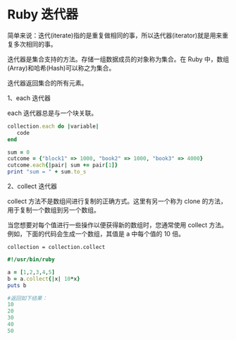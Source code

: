 # Ruby 迭代器

简单来说：迭代(iterate)指的是重复做相同的事，所以迭代器(iterator)就是用来重复多次相同的事。

迭代器是集合支持的方法。存储一组数据成员的对象称为集合。在 Ruby 中，数组(Array)和哈希(Hash)可以称之为集合。

迭代器返回集合的所有元素。

1、each 迭代器

each 迭代器总是与一个块关联。

```ruby
collection.each do |variable|
   code
end
```

```ruby
sum = 0
cutcome = {"block1" => 1000, "book2" => 1000, "book3" => 4000}
cutcome.each{|pair| sum += pair[1]}
print "sum = " + sum.to_s
```

2、collect 迭代器

collect 方法不是数组间进行复制的正确方式。这里有另一个称为 clone 的方法，用于复制一个数组到另一个数组。

当您想要对每个值进行一些操作以便获得新的数组时，您通常使用 collect 方法。例如，下面的代码会生成一个数组，其值是 a 中每个值的 10 倍。

```
collection = collection.collect
```

```ruby
#!/usr/bin/ruby

a = [1,2,3,4,5]
b = a.collect{|x| 10*x}
puts b

#返回如下结果：
10
20
30
40
50
```

